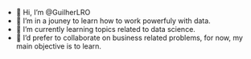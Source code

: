 - 👋 Hi, I’m @GuilherLRO
- 👀 I’m in a jouney to learn how to work powerfuly with data.
- 🌱 I’m currently learning topics related to data science.
- 💞️ I’d prefer to collaborate on business related problems, for now, my main objective is to learn.

<!---
- 📫 How to reach me ...


GuilherLRO/GuilherLRO is a ✨ special ✨ repository because its `README.md` (this file) appears on your GitHub profile.
You can click the Preview link to take a look at your changes.
--->
